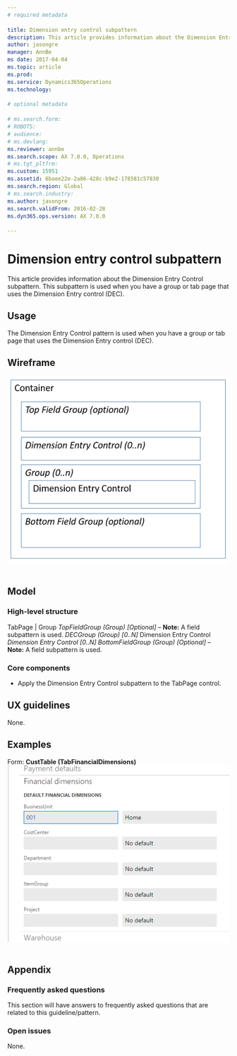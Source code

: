 ```yaml
---
# required metadata

title: Dimension entry control subpattern
description: This article provides information about the Dimension Entry Control subpattern. This subpattern is used when you have a group or tab page that uses the Dimension Entry control (DEC). 
author: jasongre
manager: AnnBe
ms date: 2017-04-04
ms.topic: article
ms.prod: 
ms.service: Dynamics365Operations
ms.technology: 

# optional metadata

# ms.search.form: 
# ROBOTS: 
# audience: 
# ms.devlang: 
ms.reviewer: annbe
ms.search.scope: AX 7.0.0, Operations
# ms.tgt_pltfrm: 
ms.custom: 15951
ms.assetid: 6baee22e-2a86-428c-b9e2-178581c57830
ms.search.region: Global
# ms.search.industry: 
ms.author: jasongre
ms.search.validFrom: 2016-02-28
ms.dyn365.ops.version: AX 7.0.0

---
```


# Dimension entry control subpattern

This article provides information about the Dimension Entry Control subpattern. This subpattern is used when you have a group or tab page that uses the Dimension Entry control (DEC). 

Usage
-----

The Dimension Entry Control pattern is used when you have a group or tab page that uses the Dimension Entry control (DEC).

## Wireframe
[![decWireframe](./media/decwireframe.png)](./media/decwireframe.png)  

## Model
### High-level structure

TabPage | Group *TopFieldGroup (Group) \[Optional\]* – **Note:** A field subpattern is used. *DECGroup (Group) \[0..N\]* Dimension Entry Control *Dimension Entry Control \[0..N\]* *BottomFieldGroup (Group) \[Optional\]* – **Note:** A field subpattern is used.

### Core components

-   Apply the Dimension Entry Control subpattern to the TabPage control.

## UX guidelines
None.

## Examples
Form: **CustTable (TabFinancialDimensions)** [![decExample](./media/decexample.png)](./media/decexample.png)    

## Appendix
### Frequently asked questions

This section will have answers to frequently asked questions that are related to this guideline/pattern.

### Open issues

None.


